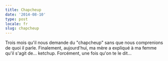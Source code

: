 ```yaml
---
title: Chapcheup
date: '2014-08-10'
type: post
locale: fr
slug: chapcheup
---
```


Trois mois qu'il nous demande du "chapcheup" sans que nous comprenions de quoi il parle. Finalement, aujourd'hui, ma mère a expliqué à ma femme qu'il s'agit de... ketchup.
Forcément, une fois qu'on te le dit...
